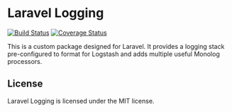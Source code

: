 # Laravel Logging

[![Build Status](https://travis-ci.com/HealthEngineAU/laravel-logging.svg?branch=master)](https://travis-ci.com/HealthEngineAU/laravel-logging)
[![Coverage Status](https://coveralls.io/repos/github/HealthEngineAU/laravel-logging/badge.svg?branch=master)](https://coveralls.io/github/HealthEngineAU/laravel-logging?branch=master)

This is a custom package designed for Laravel. It provides a logging stack pre-configured to format for Logstash and
adds multiple useful Monolog processors.

## License

Laravel Logging is licensed under the MIT license.

